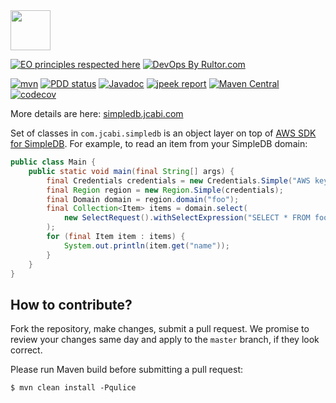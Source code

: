 <img src="https://www.jcabi.com/logo-square.svg" width="64px" height="64px" />

[![EO principles respected here](https://www.elegantobjects.org/badge.svg)](https://www.elegantobjects.org)
[![DevOps By Rultor.com](https://www.rultor.com/b/jcabi/jcabi-simpledb)](https://www.rultor.com/p/jcabi/jcabi-simpledb)

[![mvn](https://github.com/jcabi/jcabi-simpledb/actions/workflows/mvn.yml/badge.svg)](https://github.com/jcabi/jcabi-simpledb/actions/workflows/mvn.yml)
[![PDD status](https://www.0pdd.com/svg?name=jcabi/jcabi-simpledb)](https://www.0pdd.com/p?name=jcabi/jcabi-simpledb)
[![Javadoc](https://javadoc.io/badge/com.jcabi/jcabi-simpledb.svg)](https://www.javadoc.io/doc/com.jcabi/jcabi-simpledb)
[![jpeek report](https://i.jpeek.org/com.jcabi/jcabi-simpledb/badge.svg)](https://i.jpeek.org/com.jcabi/jcabi-simpledb/)
[![Maven Central](https://maven-badges.herokuapp.com/maven-central/com.jcabi/jcabi-simpledb/badge.svg)](https://maven-badges.herokuapp.com/maven-central/com.jcabi/jcabi-simpledb)
[![codecov](https://codecov.io/gh/jcabi/jcabi-simpledb/branch/master/graph/badge.svg)](https://codecov.io/gh/jcabi/jcabi-simpledb)

More details are here: [simpledb.jcabi.com](https://simpledb.jcabi.com/index.html)

Set of classes in `com.jcabi.simpledb`
is an object layer on top of
[AWS SDK for SimpleDB](https://aws.amazon.com/sdkforjava/).
For example, to read an item from your SimpleDB domain:

```java
public class Main {
    public static void main(final String[] args) {
        final Credentials credentials = new Credentials.Simple("AWS key", "AWS secret");
        final Region region = new Region.Simple(credentials);
        final Domain domain = region.domain("foo");
        final Collection<Item> items = domain.select(
            new SelectRequest().withSelectExpression("SELECT * FROM foo")
        );
        for (final Item item : items) {
            System.out.println(item.get("name"));
        }
    }
}
```

## How to contribute?

Fork the repository, make changes, submit a pull request.
We promise to review your changes same day and apply to
the `master` branch, if they look correct.

Please run Maven build before submitting a pull request:

```
$ mvn clean install -Pqulice
```
